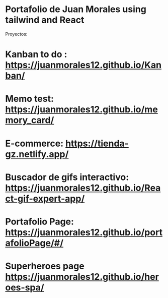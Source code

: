 # Portafolio de Juan Morales using tailwind and React

Proyectos: 
  # Kanban to do : https://juanmorales12.github.io/Kanban/
  # Memo test: https://juanmorales12.github.io/memory_card/
  # E-commerce: https://tienda-gz.netlify.app/
  # Buscador de gifs interactivo: https://juanmorales12.github.io/React-gif-expert-app/
  # Portafolio Page: https://juanmorales12.github.io/portafolioPage/#/
  # Superheroes page https://juanmorales12.github.io/heroes-spa/

